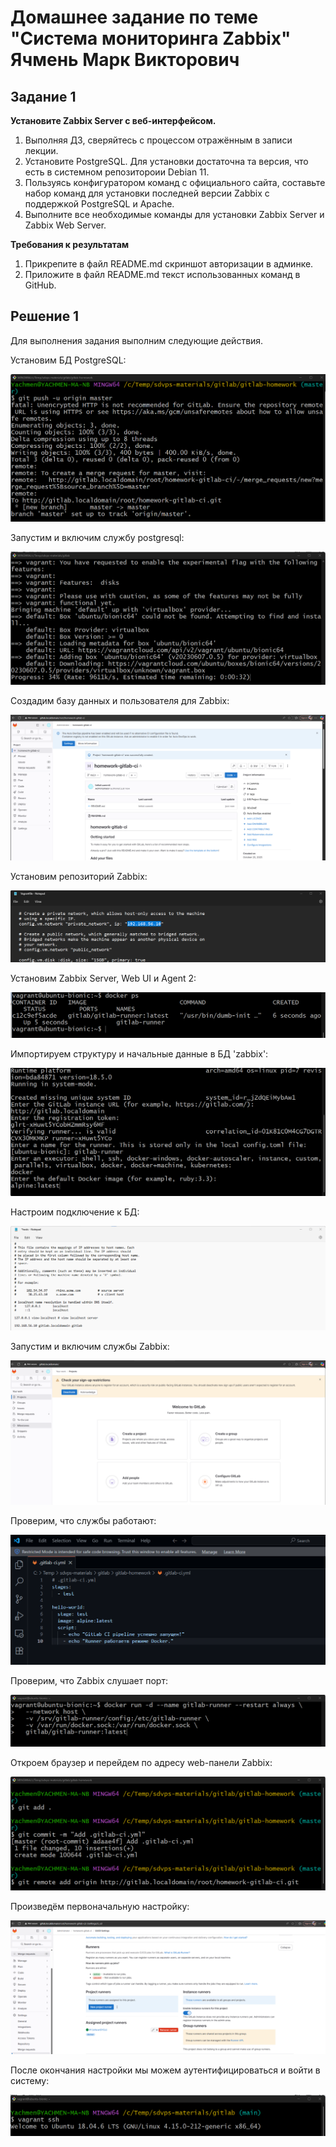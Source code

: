 # Домашнее задание по теме "Система мониторинга Zabbix" Ячмень Марк Викторович




## Задание 1

**Установите Zabbix Server с веб-интерфейсом.**

1. Выполняя ДЗ, сверяйтесь с процессом отражённым в записи лекции.
2. Установите PostgreSQL. Для установки достаточна та версия, что есть в системном репозитороии Debian 11.
3. Пользуясь конфигуратором команд с официального сайта, составьте набор команд для установки последней версии Zabbix с поддержкой PostgreSQL и Apache.
4. Выполните все необходимые команды для установки Zabbix Server и Zabbix Web Server.

**Требования к результатам**

1. Прикрепите в файл README.md скриншот авторизации в админке.
2. Приложите в файл README.md текст использованных команд в GitHub.


## Решение 1

Для выполнения задания выполним следующие действия.

Установим БД PostgreSQL:

![img](img/image1.png)

Запустим и включим службу postgresql:

![img](img/image2.png)

Создадим базу данных и пользователя для Zabbix:

![img](img/image3.png)

Установим репозиторий Zabbix:

![img](img/image4.png)

Установим Zabbix Server, Web UI и Agent 2:

![img](img/image5.png)

Импортируем структуру и начальные данные в БД 'zabbix':

![img](img/image6.png)

Настроим подключение к БД:

![img](img/image7.png)

Запустим и включим службы Zabbix:

![img](img/image8.png)

Проверим, что службы работают:

![img](img/image9.png)

Проверим, что Zabbix слушает порт:

![img](img/image10.png)

Откроем браузер и перейдем по адресу web-панели Zabbix:

![img](img/image11.png)

Произведём первоначальную настройку:

![img](img/image12.png)

После окончания настройки мы можем аутентифицироваться и войти в систему:

![img](img/image13.png)